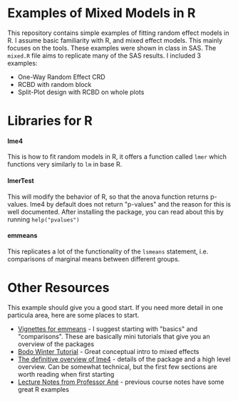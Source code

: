# Examples of Mixed Models in R

This repository contains simple examples of fitting random effect models in R. I assume basic familiarity with R, and mixed effect models. This mainly focuses on the tools. These examples were shown in class in SAS. The `mixed.R` file aims to replicate many of the SAS results. I included 3 examples:

* One-Way Random Effect CRD
* RCBD with random block
* Split-Plot design with RCBD on whole plots

# Libraries for R

#### lme4

This is how to fit random models in R, it offers a function called `lmer` which functions very similarly to `lm` in base R.

#### lmerTest

This will modify the behavior of R, so that the anova function returns p-values. lme4 by default does not return "p-values" and the reason for this is well documented. After installing the package, you can read about this by running `help("pvalues")`

#### emmeans

This replicates a lot of the functionality of the `lsmeans` statement, i.e. comparisons of marginal means between different groups.

# Other Resources

This example should give you a good start. If you need more detail in one particula area, here are some places to start.

* [Vignettes for emmeans](https://cran.r-project.org/web/packages/emmeans/vignettes/) - I suggest starting with "basics" and "comparisons". These are basically mini tutorials that give you an overview of the packages
* [Bodo Winter Tutorial](http://www.bodowinter.com/tutorial/bw_LME_tutorial.pdf) - Great conceptual intro to mixed effects
* [The definitive overview of lme4](https://cran.r-project.org/web/packages/lme4/vignettes/lmer.pdf) - details of the package and a high level overview. Can be somewhat technical, but the first few sections are worth reading when first starting
* [Lecture Notes from Professor Ané](http://www.stat.wisc.edu/~ane/st572/notes/index.html) - previous course notes have some great R examples

